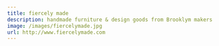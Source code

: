 ```yaml
---
title: fiercely made
description: handmade furniture & design goods from Brooklym makers
image: /images/fiercelymade.jpg
url: http://www.fiercelymade.com
---
```

